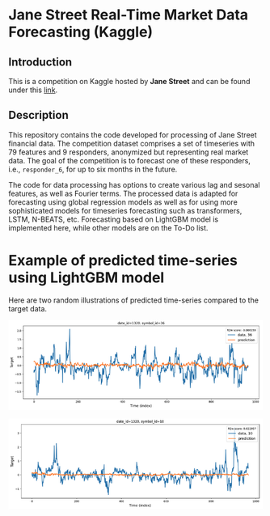 # Jane Street Real-Time Market Data Forecasting (Kaggle)

## Introduction

This is a competition on Kaggle hosted by **Jane Street** and can be found under this [link](https://www.kaggle.com/competitions/jane-street-real-time-market-data-forecasting).

## Description

This repository contains the code developed for processing of Jane Street financial data. The competition dataset comprises a set of timeseries with 79 features and 9 responders, anonymized but representing real market data. The goal of the competition is to forecast one of these responders, i.e., `responder_6`, for up to six months in the future.

The code for data processing has options to create various lag and sesonal features, as well as Fourier terms. The processed data is adapted for forecasting using global regression models as well as for using more sophisticated models for timeseries forecasting such as transformers, LSTM, N-BEATS, etc. Forecasting based on LightGBM model is implemented here, while other models are on the To-Do list.

# Example of predicted time-series using LightGBM model

Here are two random illustrations of predicted time-series compared to the target data.

![Example 1](figures/Example1.png)

![Example 2](figures/Example2.png)